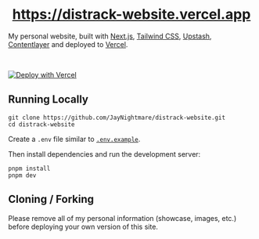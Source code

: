 <div align="center">
    <a href="https://https://distrack-website.vercel.app">
        <h1 align="center">https://distrack-website.vercel.app</h1>
    </a>
</div>

My personal website, built with [Next.js](https://nextjs.org/), [Tailwind CSS](https://tailwindcss.com/), [Upstash](https://upstash.com?ref=https://distrack-website.vercel.app), [Contentlayer](https://www.contentlayer.dev/) and deployed to [Vercel](https://vercel.com/).

</div>
 
<br/>

[![Deploy with Vercel](https://vercel.com/button)](https://vercel.com/new/upstash/clone?demo-title=Next.js%20Portfolio%20with%20Pageview%20Counter&demo-description=Portfolio%20site%20with%20pageview%20counter%2C%20built%20with%20Next.js%2013%20App%20Router%2C%20Contentlayer%2C%20and%20Upstash%20Redis.&demo-url=https%3A%2F%2Fhttps://distrack-website.vercel.app%2F&demo-image=%2F%2Fimages.ctfassets.net%2Fe5382hct74si%2F1DA8n5a6WaP9p1FXf9LmUY%2Fc6264fa2732355787bf657df92dda8a1%2FCleanShot_2023-04-17_at_14.17.37.png&project-name=Next.js%20Portfolio%20with%20Pageview%20Counter&repository-name=nextjs-portfolio-pageview-counter&repository-url=https%3A%2F%2Fgithub.com%2FJayNightmare%2Fhttps://distrack-website.vercel.app&from=templates&integration-ids=oac_V3R1GIpkoJorr6fqyiwdhl17)

## Running Locally

```sh-session
git clone https://github.com/JayNightmare/distrack-website.git
cd distrack-website
```

Create a `.env` file similar to [`.env.example`](https://github.com/JayNightmare/https://distrack-website.vercel.app/blob/main/.env.example).

Then install dependencies and run the development server:

```sh-session
pnpm install
pnpm dev
```

## Cloning / Forking

Please remove all of my personal information (showcase, images, etc.) before deploying your own version of this site.

